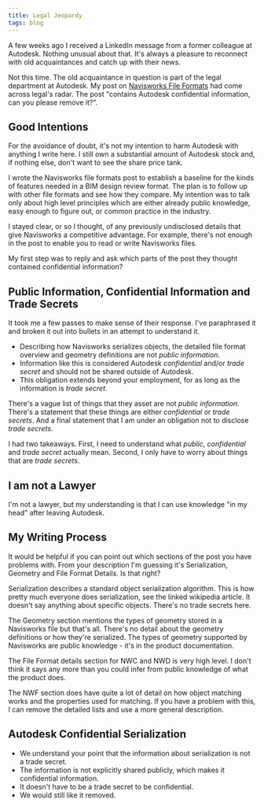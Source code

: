```yaml
---
title: Legal Jeopardy
tags: blog
---
```


A few weeks ago I received a LinkedIn message from a former colleague at Autodesk. Nothing unusual about that. It's always a pleasure to reconnect with old acquaintances and catch up with their news. 

Not this time. The old acquaintance in question is part of the legal department at Autodesk. My post on [Navisworks File Formats](/_posts/2023-10-30-navisworks-file-formats.md) had come across legal's radar. The post "contains Autodesk confidential information, can you please remove it?".

## Good Intentions

For the avoidance of doubt, it's not my intention to harm Autodesk with anything I write here. I still own a substantial amount of Autodesk stock and, if nothing else, don't want to see the share price tank. 

I wrote the Navisworks file formats post to establish a baseline for the kinds of features needed in a BIM design review format. The plan is to follow up with other file formats and see how they compare. My intention was to talk only about high level principles which are either already public knowledge, easy enough to figure out, or common practice in the industry. 

I stayed clear, or so I thought, of any previously undisclosed details that give Navisworks a competitive advantage. For example, there's not enough in the post to enable you to read or write Navisworks files. 

My first step was to reply and ask which parts of the post they thought contained confidential information?

## Public Information, Confidential Information and Trade Secrets

It took me a few passes to make sense of their response. I've paraphrased it and broken it out into bullets in an attempt to understand it. 

* Describing how Navisworks serializes objects, the detailed file format overview and geometry definitions are not *public information*.
* Information like this is considered Autodesk *confidential* and/or *trade secret* and should not be shared outside of Autodesk.
* This obligation extends beyond your employment, for as long as the information is *trade secret*.

There's a vague list of things that they asset are not *public information*. There's a statement that these things are either *confidential* or *trade secrets*. And a final statement that I am under an obligation not to disclose *trade secrets*.

I had two takeaways. First, I need to understand what *public*, *confidential* and *trade secret* actually mean. Second, I only have to worry about things that are *trade secrets*.

## I am not a Lawyer

I'm not a lawyer, but my understanding is that I can use knowledge "in my head" after leaving Autodesk. 


## My Writing Process

It would be helpful if you can point out which sections of the post you have problems with. From your description I'm guessing it's Serialization, Geometry and  File Format Details. Is that right?

Serialization describes a standard object serialization algorithm. This is how pretty much everyone does serialization, see the linked wikipedia article. It doesn't say anything about specific objects. There's no trade secrets here. 

The Geometry section mentions the types of geometry stored in a Navisworks file but that's all. There's no detail about the geometry definitions or how they're serialized. The types of geometry supported by  Navisworks are public knowledge - it's in the product documentation. 

The File Format details section for NWC and NWD is very high level. I don't think it says any more than you could infer from public knowledge of what the product does. 

The NWF section does have quite a lot of detail on how object matching works and the properties used for matching. If you have a problem with this, I can remove the detailed lists and use a more general description.

## Autodesk Confidential Serialization
 
* We understand your point that the information about serialization is not a trade secret.
* The information is not explicitly shared publicly, which makes it confidential information.
* It doesn't have to be a trade secret to be confidential.
* We would still like it removed.

